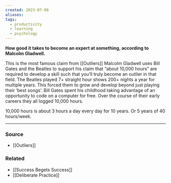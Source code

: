 ```yaml
---
created: 2023-07-08
aliases: 
tags:
  - productivity
  - learning
  - psychology
---
```

**How good it takes to become an expert at something, according to Malcolm Gladwell.**

This is the most famous claim from [[Outliers]] Malcolm Gladwell uses Bill Gates and the Beatles to support his claim that “about 10,000 hours” are required to develop a skill such that you’ll truly become an outlier in that field. The Beatles played 7+ straight hour shows 200+ nights a year for multiple years. This forced them to grow and develop beyond just playing their ‘best songs’. Bill Gates spent his childhood taking advantage of an opportunity to code on a computer for free. Over the course of their early careers they all logged 10,000 hours.

10,000 hours is about 3 hours a day every day for 10 years. Or 5 years of 40 hours/week.

****
### Source
- [[Outliers]]

### Related
- [[Success Begets Success]] 
- [[Deliberate Practice]]
